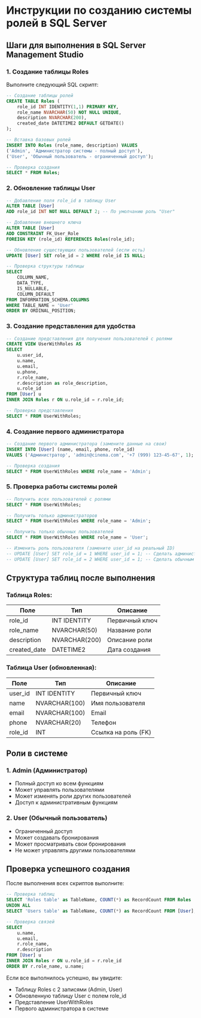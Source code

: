# Инструкции по созданию системы ролей в SQL Server

## Шаги для выполнения в SQL Server Management Studio

### 1. **Создание таблицы Roles**

Выполните следующий SQL скрипт:

```sql
-- Создание таблицы ролей
CREATE TABLE Roles (
    role_id INT IDENTITY(1,1) PRIMARY KEY,
    role_name NVARCHAR(50) NOT NULL UNIQUE,
    description NVARCHAR(200),
    created_date DATETIME2 DEFAULT GETDATE()
);

-- Вставка базовых ролей
INSERT INTO Roles (role_name, description) VALUES 
('Admin', 'Администратор системы - полный доступ'),
('User', 'Обычный пользователь - ограниченный доступ');

-- Проверка создания
SELECT * FROM Roles;
```

### 2. **Обновление таблицы User**

```sql
-- Добавление поля role_id в таблицу User
ALTER TABLE [User] 
ADD role_id INT NOT NULL DEFAULT 2; -- По умолчанию роль "User"

-- Добавление внешнего ключа
ALTER TABLE [User]
ADD CONSTRAINT FK_User_Role 
FOREIGN KEY (role_id) REFERENCES Roles(role_id);

-- Обновление существующих пользователей (если есть)
UPDATE [User] SET role_id = 2 WHERE role_id IS NULL;

-- Проверка структуры таблицы
SELECT 
    COLUMN_NAME,
    DATA_TYPE,
    IS_NULLABLE,
    COLUMN_DEFAULT
FROM INFORMATION_SCHEMA.COLUMNS 
WHERE TABLE_NAME = 'User'
ORDER BY ORDINAL_POSITION;
```

### 3. **Создание представления для удобства**

```sql
-- Создание представления для получения пользователей с ролями
CREATE VIEW UserWithRoles AS
SELECT 
    u.user_id,
    u.name,
    u.email,
    u.phone,
    r.role_name,
    r.description as role_description,
    u.role_id
FROM [User] u
INNER JOIN Roles r ON u.role_id = r.role_id;

-- Проверка представления
SELECT * FROM UserWithRoles;
```

### 4. **Создание первого администратора**

```sql
-- Создание первого администратора (замените данные на свои)
INSERT INTO [User] (name, email, phone, role_id) 
VALUES ('Администратор', 'admin@cinema.com', '+7 (999) 123-45-67', 1);

-- Проверка создания
SELECT * FROM UserWithRoles WHERE role_name = 'Admin';
```

### 5. **Проверка работы системы ролей**

```sql
-- Получить всех пользователей с ролями
SELECT * FROM UserWithRoles;

-- Получить только администраторов
SELECT * FROM UserWithRoles WHERE role_name = 'Admin';

-- Получить только обычных пользователей
SELECT * FROM UserWithRoles WHERE role_name = 'User';

-- Изменить роль пользователя (замените user_id на реальный ID)
-- UPDATE [User] SET role_id = 1 WHERE user_id = 1; -- Сделать администратором
-- UPDATE [User] SET role_id = 2 WHERE user_id = 1; -- Сделать обычным пользователем
```

## Структура таблиц после выполнения

### Таблица Roles:
| Поле | Тип | Описание |
|------|-----|----------|
| role_id | INT IDENTITY | Первичный ключ |
| role_name | NVARCHAR(50) | Название роли |
| description | NVARCHAR(200) | Описание роли |
| created_date | DATETIME2 | Дата создания |

### Таблица User (обновленная):
| Поле | Тип | Описание |
|------|-----|----------|
| user_id | INT IDENTITY | Первичный ключ |
| name | NVARCHAR(100) | Имя пользователя |
| email | NVARCHAR(100) | Email |
| phone | NVARCHAR(20) | Телефон |
| role_id | INT | Ссылка на роль (FK) |

## Роли в системе

### 1. **Admin (Администратор)**
- Полный доступ ко всем функциям
- Может управлять пользователями
- Может изменять роли других пользователей
- Доступ к административным функциям

### 2. **User (Обычный пользователь)**
- Ограниченный доступ
- Может создавать бронирования
- Может просматривать свои бронирования
- Не может управлять другими пользователями

## Проверка успешного создания

После выполнения всех скриптов выполните:

```sql
-- Проверка таблиц
SELECT 'Roles table' as TableName, COUNT(*) as RecordCount FROM Roles
UNION ALL
SELECT 'Users table' as TableName, COUNT(*) as RecordCount FROM [User];

-- Проверка связей
SELECT 
    u.name,
    u.email,
    r.role_name,
    r.description
FROM [User] u
INNER JOIN Roles r ON u.role_id = r.role_id
ORDER BY r.role_name, u.name;
```

Если все выполнилось успешно, вы увидите:
- Таблицу Roles с 2 записями (Admin, User)
- Обновленную таблицу User с полем role_id
- Представление UserWithRoles
- Первого администратора в системе

